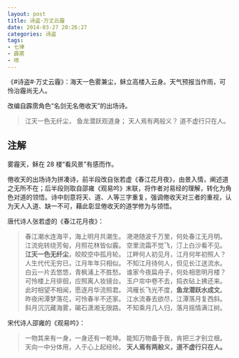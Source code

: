 ```yaml
---
layout: post
title: 诗盗·万丈云霾
date: 2014-03-27 20:26:27
categories: 诗盗
tags:
- 七律
- 霹雳
- 喷
---
```

《#诗盗#·万丈云霾》：海天一色雾兼尘，稣立高楼入云身。天气预报当作雨，可怜治霾尚无人。

改编自霹雳角色“名剑无名倦收天”的出场诗。

> 江天一色无纤尘，
> 鱼龙潜跃观道身；
> 天人焉有两般义？
> 道不虚行只在人。

## 注解
雾霾天，稣在 28 楼“看风景”有感而作。

倦收天的出场诗为拼凑诗，前半段改自张若虚《春江花月夜》，由景入情，阐述道之无所不在；后半段则取自邵雍《观易吟》末联，将作者对易经的理解，转化为角色对道的领悟。诗中刻意将天、道、人等三字重复，强调倦收天对三者的重视，认为天人入道、缺一不可，藉此彰显倦收天的道学修为与领悟。

唐代诗人张若虚的《春江花月夜》：

> 春江潮水连海平，海上明月共潮生。
> 滟滟随波千万里，何处春江无月明。
> 江流宛转绕芳甸，月照花林皆似霰。
> 空里流霜不觉飞，汀上白沙看不见。
> **江天一色无纤尘**，皎皎空中孤月轮。
> 江畔何人初见月，江月何年初照人？
> 人生代代无穷已，江月年年只相似。
> 不知江月待何人，但见长江送流水。
> 白云一片去悠悠，青枫浦上不胜愁。
> 谁家今夜扁舟子，何处相思明月楼？
> 可怜楼上月徘徊，应照离人妆镜台。
> 玉户帘中卷不去，捣衣砧上拂还来。
> 此时相望不相闻，愿逐月华流照君。
> 鸿雁长飞光不度，**鱼龙潜跃水成文**。
> 昨夜闲潭梦落花，可怜春半不还家。
> 江水流春去欲尽，江潭落月复西斜。
> 斜月沉沉藏海雾，碣石潇湘无限路。
> 不知乘月几人归，落月摇情满江树。

宋代诗人邵雍的《观易吟》：
> 一物其来有一身，一身还有一乾坤。
> 能知万物备于我，肯把三才别立根。
> 天向一中分体用，人于心上起经纶。
> **天人焉有两般义，道不虚行只在人。**
